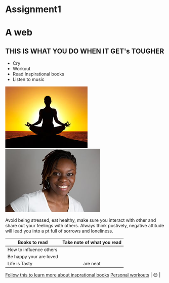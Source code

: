 # Assignment1
# A web
## THIS IS WHAT YOU DO WHEN IT GET's TOUGHER
* Cry
* Workout 
* Read Inspirational books
* Listen to music

![alt text](yoga.jpg "Excercise")
![alt text](smile.jpg "Keep a happy face")

Avoid being stressed, eat healthy, make sure you interact with other and share out your feelings with others. Always think postively, negative attitude will lead you into a pt full of sorrows and loneliness.

| Books to read      | Take note of what you read         |
| -------------      |:-------------:| 
| How to influence others        | 
| Be happy your are loved  |      |   
| Life is Tasty| are neat      |

[Follow this to learn more about insprational books](https://www.google.com.gh/webhp?sourceid=chrome-instant&ion=1&espv=2&ie=UTF-8#q=inspirational+books)
[Personal workouts](http://www.moneycrashers.com/indoor-at-home-exercises-without-equipment/)
| :blush: |




